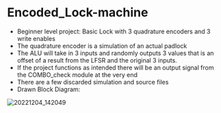 # Encoded_Lock-machine
- Beginner level project: Basic Lock with 3 quadrature encoders and 3 write enables
- The quadrature encoder is a simulation of an actual padlock
- The ALU will take in 3 inputs and randomly outputs 3 values that is an offset of a result from the LFSR and the original 3 inputs.
- If the project functions as intended there will be an output signal from the COMBO_check module at the very end
- There are a few discarded simulation and source files
- Drawn Block Diagram:

![20221204_142049](https://user-images.githubusercontent.com/120685171/221658469-277fb99c-3848-4240-832e-ae152f558b80.jpg)
